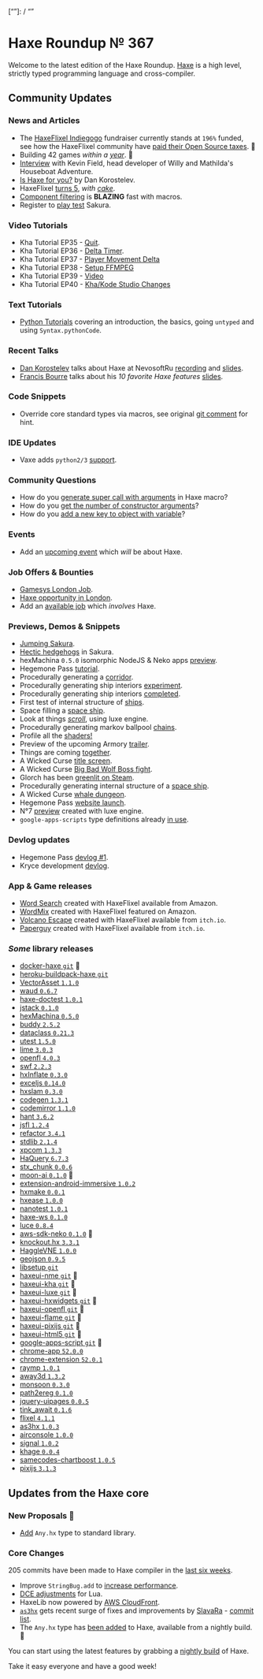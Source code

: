 [_template]: ../templates/roundup.html
[date]: / "2016-08-07 13:22:00"
[modified]: / "2016-08-07 13:22:00"
[published]: / "2016-08-07 15:00:00"
[“”]: / “”

# Haxe Roundup № 367

Welcome to the latest edition of the Haxe Roundup. [Haxe](http://haxe.org/?utm_source=haxe.io) is a high level, strictly typed programming language and cross-compiler.

## Community Updates

### News and Articles

- The [HaxeFlixel Indiegogo](https://twitter.com/larsiusprime/status/757964223183892480) fundraiser currently stands at `196%` funded, see how the HaxeFlixel community have [paid their Open Source taxes](http://www.fortressofdoors.com/how-we-paid-our-open-source-taxes/). :star2: 
- Building 42 games _within a [year](https://twitter.com/mknol/status/760750801660866560)_. :star2:
- [Interview](https://twitter.com/TheOrangeBison/status/753482953196462080) with Kevin Field, head developer of Willy and Mathilda's Houseboat Adventure.
- [Is Haxe for you?](https://twitter.com/nadako/status/756297286767013888) by Dan Korostelev.
- HaxeFlixel [turns 5](https://twitter.com/HaxeFlixel/status/757228549359149056), _with [cake](https://twitter.com/ingenoire/status/757255997249449984)_.
- [Component filtering](https://twitter.com/tommislav/status/758775424818307073) is **BLAZING** fast with macros.
- Register to [play test](https://twitter.com/fierysquirrel/status/754491676844883968) Sakura.

### Video Tutorials

- Kha Tutorial EP35 - [Quit](https://www.youtube.com/watch?v=4Rb0DXjL50k).
- Kha Tutorial EP36 - [Delta Timer](https://www.youtube.com/watch?v=i65WiX4uHXs).
- Kha Tutorial EP37 - [Player Movement Delta](https://www.youtube.com/watch?v=AcQBlNOCDDs)
- Kha Tutorial EP38 - [Setup FFMPEG](https://www.youtube.com/watch?v=AZZ5f0mwfwE)
- Kha Tutorial EP39 - [Video](https://www.youtube.com/watch?v=KMnkxP1NqXA)
- Kha Tutorial EP40 - [Kha/Kode Studio Changes](https://www.youtube.com/watch?v=eu4dlDDD7gE)

### Text Tutorials

 - [Python Tutorials](https://steemit.com/@kkaos) covering an introduction, the basics, going `untyped` and using `Syntax.pythonCode`.

### Recent Talks

- [Dan Korostelev](https://twitter.com/nadako) talks about Haxe at NevosoftRu [recording](https://twitter.com/nadako/status/755707173871742976) and [slides](http://slides.com/nadako/nevosoft_haxe_talk#/).
- [Francis Bourre](https://twitter.com/francisbourre) talks about his _10 favorite Haxe features_ [slides](https://twitter.com/francisbourre/status/758848201801687040).

### Code Snippets

- Override core standard types via macros, see original [git comment](https://github.com/HaxeFoundation/hxnodejs/issues/42#issuecomment-233547042) for hint.

### IDE Updates

 - Vaxe adds `python2/3` [support](https://github.com/jdonaldson/vaxe/issues/94).
 
### Community Questions

- How do you [generate super call with arguments](https://stackoverflow.com/questions/38426637/haxe-generating-super-call-with-arguments) in Haxe macro?
- How do you [get the number of constructor arguments](https://stackoverflow.com/questions/38427169/getting-number-of-arguments-accepted-by-class-constructor)?
- How do you [add a new key to object with variable](https://stackoverflow.com/questions/38574508/haxe-add-new-key-to-object-with-variable)?

### Events

- Add an [upcoming event](https://github.com/skial/haxe.io/labels/events) which _will_ be about Haxe.

### Job Offers & Bounties

- [Gamesys London Job](https://groups.google.com/d/msg/haxelang/Ivfibl0TWMI/9syYc08IAgAJ).
- [Haxe opportunity in London](https://groups.google.com/d/msg/haxelang/vI24XJbQiFg/MA3s759xBgAJ).
- Add an [available job](https://github.com/skial/haxe.io/labels/jobs) which _involves_ Haxe.

### Previews, Demos & Snippets

- [Jumping Sakura](https://twitter.com/fierysquirrel/status/754648056419672065).
- [Hectic hedgehogs](https://twitter.com/fierysquirrel/status/755022339071279104) in Sakura.
- hexMachina `0.5.0` isomorphic NodeJS & Neko apps [preview](https://twitter.com/francisbourre/status/755364962676117504).
- Hegemone Pass [tutorial](https://twitter.com/ingenoire/status/755405748822237184).
- Procedurally generating a [corridor](https://twitter.com/dazKind/status/755489503599624192).
- Procedurally generating ship interiors [experiment](https://twitter.com/dazKind/status/756148571888578561).
- Procedurally generating ship interiors [completed](https://twitter.com/dazKind/status/756291941466124288).
- First test of internal structure of [ships](https://twitter.com/dazKind/status/757359024778149888).
- Space filling a [space ship](https://twitter.com/dazKind/status/758604838766870528).
- Look at things [_scroll_](https://twitter.com/nico_m__/status/755609285166403585), using luxe engine.
- Procedurally generating markov ballpool [chains](https://twitter.com/Sam_Twidale/status/756230840821092352).
- Profile all the [shaders!](https://twitter.com/luboslenco/status/756759014793482241)
- Preview of the upcoming Armory [trailer](https://twitter.com/luboslenco/status/757922852578426880).
- Things are coming [together](https://twitter.com/EdoardoLopes/status/756897563480092672).
- A Wicked Curse [title screen](https://twitter.com/ericmbernier/status/758844176817455104).
- A Wicked Curse [Big Bad Wolf Boss fight](https://twitter.com/ericmbernier/status/759432483058257920).
- Glorch has been [greenlit on Steam](https://twitter.com/wg_phancock/status/759460061752139776).
- Procedurally generating internal structure of a [space ship](https://twitter.com/dazKind/status/761515890106048512).
- A Wicked Curse [whale dungeon](https://twitter.com/ericmbernier/status/761938095855931393).
- Hegemone Pass [website launch](https://twitter.com/ingenoire/status/762008374733115396).
- N°7 [preview](https://twitter.com/EdoardoLopes/status/762019442557616129) created with luxe engine.
- `google-apps-scripts` type definitions already [in use](https://github.com/tong/google-apps-script/pull/1#issuecomment-237342301).

### Devlog updates

- Hegemone Pass [devlog #1](https://twitter.com/ingenoire/status/758980902080831495).
- Kryce development [devlog](https://twitter.com/keymaster_/status/756138768386564097).

### App & Game releases

- [Word Search](https://twitter.com/FouedLat/status/756140359667843072) created with HaxeFlixel available from Amazon.
- [WordMix](https://twitter.com/FouedLat/status/757147498381279232) created with HaxeFlixel featured on Amazon.
- [Volcano Escape](https://twitter.com/madnotdead/status/757342363694075904) created with HaxeFlixel available from `itch.io`.
- [Paperguy](https://twitter.com/simonparzer/status/757335082587811840) created with HaxeFlixel available from `itch.io`.

### *Some* library releases

- [docker-haxe `git`](https://github.com/kevinresol/docker-haxe) :star2:
- [heroku-buildpack-haxe `git`](https://github.com/kevinresol/heroku-buildpack-haxe)
- [VectorAsset `1.1.0`](http://lib.haxe.org/p/vectorasset/)
- [waud `0.6.7`](http://lib.haxe.org/p/waud)
- [haxe-doctest `1.0.1`](http://lib.haxe.org/p/haxe-doctest)
- [jstack `0.1.0`](http://lib.haxe.org/p/jstack/)
- [hexMachina `0.5.0`](https://twitter.com/francisbourre/status/755361012077985792)
- [buddy `2.5.2`](http://lib.haxe.org/p/buddy)
- [dataclass `0.21.3`](http://lib.haxe.org/p/dataclass)
- [utest `1.5.0`](http://lib.haxe.org/p/utest)
- [lime `3.0.3`](http://lib.haxe.org/p/lime)
- [openfl `4.0.3`](http://lib.haxe.org/p/openfl)
- [swf `2.2.3`](http://lib.haxe.org/p/swf)
- [hxInflate `0.3.0`](http://lib.haxe.org/p/hxinflate)
- [exceljs `0.14.0`](http://lib.haxe.org/p/exceljs-hx)
- [hxslam `0.3.0`](http://lib.haxe.org/p/hxslam)
- [codegen `1.3.1`](http://lib.haxe.org/p/codegen)
- [codemirror `1.1.0`](http://lib.haxe.org/p/codemirror)
- [hant `3.6.2`](http://lib.haxe.org/p/hant)
- [jsfl `1.2.4`](http://lib.haxe.org/p/jsfl)
- [refactor `3.4.1`](http://lib.haxe.org/p/refactor)
- [stdlib `2.1.4`](http://lib.haxe.org/p/stdlib)
- [xpcom `1.3.3`](http://lib.haxe.org/p/xpcom)
- [HaQuery `6.7.3`](http://lib.haxe.org/p/haquery)
- [stx_chunk `0.0.6`](http://lib.haxe.org/p/stx_chunk)
- [moon-ai `0.1.0`](http://lib.haxe.org/p/moon-ai) :star2: 
- [extension-android-immersive `1.0.2`](http://lib.haxe.org/p/extension-android-immersive)
- [hxmake `0.0.1`](http://lib.haxe.org/p/hxmake)
- [hxease `1.0.0`](http://lib.haxe.org/p/hxease)
- [nanotest `1.0.1`](http://lib.haxe.org/p/nanotest)
- [haxe-ws `0.1.0`](http://lib.haxe.org/p/haxe-ws)
- [luce `0.8.4`](http://lib.haxe.org/p/luce)
- [aws-sdk-neko `0.1.0`](http://lib.haxe.org/p/aws-sdk-neko) :star2: 
- [knockout.hx `3.3.1`](http://lib.haxe.org/p/knockout.hx)
- [HaggleVNE `1.0.0`](http://lib.haxe.org/p/HagglerVNE)
- [geojson `0.9.5`](http://lib.haxe.org/p/geojson)
- [libsetup `git`](https://github.com/Yanrishatum/CherrySoup/tree/master/libsetup)
- [haxeui-nme `git`](https://github.com/haxeui/haxeui-nme) :star2: 
- [haxeui-kha `git`](https://github.com/haxeui/haxeui-kha) :star2: 
- [haxeui-luxe `git`](https://github.com/haxeui/haxeui-luxe) :star2: 
- [haxeui-hxwidgets `git`](https://github.com/haxeui/haxeui-hxwidgets) :star2: 
- [haxeui-openfl `git`](https://github.com/haxeui/haxeui-openfl) :star2: 
- [haxeui-flame `git`](https://github.com/haxeui/haxeui-flambe) :star2: 
- [haxeui-pixijs `git`](https://github.com/haxeui/haxeui-pixijs) :star2: 
- [haxeui-html5 `git`](https://github.com/haxeui/haxeui-html5) :star2: 
- [google-apps-script `git`](https://github.com/tong/google-apps-script) :star2:
- [chrome-app `52.0.0`](http://lib.haxe.org/p/chrome-app/)
- [chrome-extension `52.0.1`](http://lib.haxe.org/p/chrome-extension)
- [raymp `1.0.1`](http://lib.haxe.org/p/raymp)
- [away3d `1.3.2`](http://lib.haxe.org/p/away3d)
- [monsoon `0.3.0`](http://lib.haxe.org/p/monsoon)
- [path2ereg `0.1.0`](http://lib.haxe.org/p/path2ereg)
- [jquery-uipages `0.0.5`](http://lib.haxe.org/p/jquery-uipages)
- [tink_await `0.1.6`](http://lib.haxe.org/p/tink_await)
- [flixel `4.1.1`](http://lib.haxe.org/p/flixel)
- [as3hx `1.0.3`](http://lib.haxe.org/p/as3hx)
- [airconsole `1.0.0`](http://lib.haxe.org/p/AirConsole)
- [signal `1.0.2`](http://lib.haxe.org/p/signal)
- [khage `0.0.4`](http://lib.haxe.org/p/khage)
- [samecodes-chartboost `1.0.5`](http://lib.haxe.org/p/samcodes-chartboost)
- [pixijs `3.1.3`](http://lib.haxe.org/p/pixijs)

## Updates from the Haxe core

### New Proposals :star2:

- [Add](https://github.com/HaxeFoundation/haxe-evolution/pull/1) `Any.hx` type to standard library.

### Core Changes

205 commits have been made to Haxe compiler in the [last six weeks].

- Improve `StringBug.add` to [increase performance](https://github.com/HaxeFoundation/haxe/issues/5440).
- [DCE adjustments](https://github.com/HaxeFoundation/haxe/pull/5479) for Lua.
- HaxeLib now powered by [AWS CloudFront](https://github.com/HaxeFoundation/haxelib/issues/33#issuecomment-233066414).
- [`as3hx`](https://github.com/HaxeFoundation/as3hx) gets recent surge of fixes and improvements by [SlavaRa](https://github.com/SlavaRa) - [commit list](https://github.com/HaxeFoundation/as3hx/commits/master?author=SlavaRa).
- The `Any.hx` type has [been added](https://github.com/HaxeFoundation/haxe/commit/f72909dabe251b0fc15b00f53c3a009191ab4818) to Haxe, available from a nightly build. :star2:

You can start using the latest features by grabbing a [nightly build] of Haxe.

Take it easy everyone and have a good week!

[last six weeks]: https://github.com/issues?utf8=%E2%9C%93&q=closed%3A2016-07-01..2016-08-07+org%3Ahaxefoundation+is%3Aclosed+
[nightly build]: http://build.haxe.org
